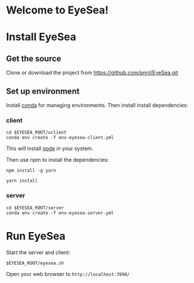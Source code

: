 # Welcome to EyeSea!
# Install EyeSea

## Get the source
Clone  or download the project from 
https://github.com/pnnl/EyeSea.git


## Set up environment
Install [conda](https://docs.conda.io/en/latest/miniconda.html) for managing environments.
Then install install dependencies:
### client
```
cd $EYESEA_ROOT/uclient
conda env create -f env-eyesea-client.yml
```
This will install  [node](https://nodejs.org/en/)  in your system.

Then use npm to install the dependencies:
```
npm install -g yarn
```
```
yarn install
```

### server

```
cd $EYESEA_ROOT/server
conda env create -f env-eyesea-server.yml
``````


# Run EyeSea 

Start the server and client:
```
$EYESEA_ROOT/eyesea.sh 
```
Open your web browser to `http://localhost:7890/`

<!--stackedit_data:
eyJoaXN0b3J5IjpbNjcxNzYzNzUzLDEwODM3MzY1NDksLTY5Mz
MzMzkzMV19
-->